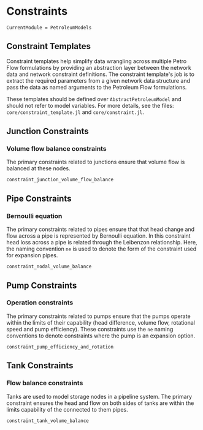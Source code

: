 # Constraints

```@meta
CurrentModule = PetroleumModels
```

## Constraint Templates
Constraint templates help simplify data wrangling across multiple Petro Flow formulations by providing an abstraction layer between the network data and network constraint definitions. The constraint template's job is to extract the required parameters from a given network data structure and pass the data as named arguments to the Petroleum Flow formulations.

These templates should be defined over `AbstractPetroleumModel` and should not refer to model variables. For more details, see the files: `core/constraint_template.jl` and `core/constraint.jl`.

## Junction Constraints

### Volume flow balance constraints

The primary constraints related to junctions ensure that volume flow is balanced at these nodes.

```@docs
constraint_junction_volume_flow_balance
```

## Pipe Constraints

### Bernoulli equation

The primary constraints related to pipes ensure that that head change and flow across a pipe is represented by Bernoulli equation. In this constraint head loss across a pipe is related through the Leibenzon relationship. Here, the naming convention `ne` is used to denote the form of the constraint used for expansion pipes.

```@docs
constraint_nodal_volume_balance
```

## Pump Constraints

### Operation constraints

The primary constraints related to pumps ensure that the pumps operate within the limits of their capability (head difference, volume flow, rotational speed and pump efficiency). These constraints use the `ne` naming conventions to denote constraints where the pump is an expansion option.

```@docs
constraint_pump_efficiency_and_rotation
```

## Tank Constraints

### Flow balance constraints

Tanks are used to model storage nodes in a pipeline system. The primary constraint ensures the head and flow on both sides of tanks are within the limits capability of the connected to them pipes.

```@docs
constraint_tank_volume_balance
```

